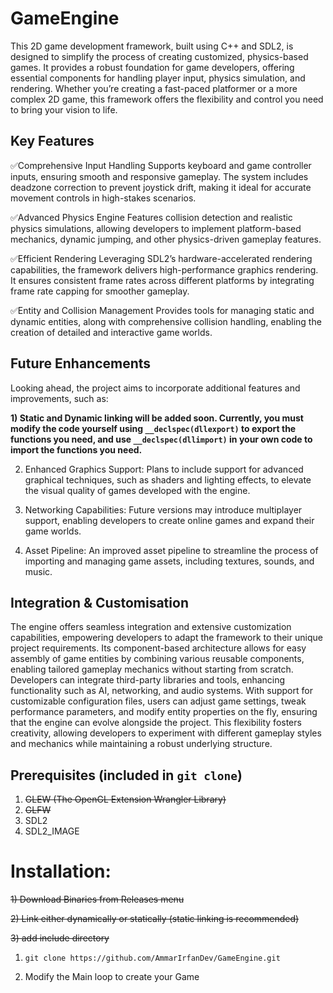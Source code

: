 # GameEngine
This 2D game development framework, built using C++ and SDL2, is designed to simplify the process of creating customized, physics-based games. It provides a robust foundation for game developers, offering essential components for handling player input, physics simulation, and rendering. Whether you’re creating a fast-paced platformer or a more complex 2D game, this framework offers the flexibility and control you need to bring your vision to life.

## Key Features

✅Comprehensive Input Handling
Supports keyboard and game controller inputs, ensuring smooth and responsive gameplay. The system includes deadzone correction to prevent joystick drift, making it ideal for accurate movement controls in high-stakes scenarios.

✅Advanced Physics Engine
Features collision detection and realistic physics simulations, allowing developers to implement platform-based mechanics, dynamic jumping, and other physics-driven gameplay features.

✅Efficient Rendering
Leveraging SDL2’s hardware-accelerated rendering capabilities, the framework delivers high-performance graphics rendering. It ensures consistent frame rates across different platforms by integrating frame rate capping for smoother gameplay.

✅Entity and Collision Management
Provides tools for managing static and dynamic entities, along with comprehensive collision handling, enabling the creation of detailed and interactive game worlds.

## Future Enhancements
Looking ahead, the project aims to incorporate additional features and improvements, such as:

**1) Static and Dynamic linking will be added soon. Currently, you must modify the code yourself using ```__declspec(dllexport)``` to export the functions you need, and use ```__declspec(dllimport)``` in your own code to import the functions you need.**

2) Enhanced Graphics Support: Plans to include support for advanced graphical techniques, such as shaders and lighting effects, to elevate the visual quality of games developed with the engine.

3) Networking Capabilities: Future versions may introduce multiplayer support, enabling developers to create online games and expand their game worlds.

4) Asset Pipeline: An improved asset pipeline to streamline the process of importing and managing game assets, including textures, sounds, and music.

## Integration & Customisation
The engine offers seamless integration and extensive customization capabilities, empowering developers to adapt the framework to their unique project requirements. Its component-based architecture allows for easy assembly of game entities by combining various reusable components, enabling tailored gameplay mechanics without starting from scratch. Developers can integrate third-party libraries and tools, enhancing functionality such as AI, networking, and audio systems. With support for customizable configuration files, users can adjust game settings, tweak performance parameters, and modify entity properties on the fly, ensuring that the engine can evolve alongside the project. This flexibility fosters creativity, allowing developers to experiment with different gameplay styles and mechanics while maintaining a robust underlying structure.

## Prerequisites (included in ```git clone```) 

1) ~~GLEW (The OpenGL Extension Wrangler Library)~~
2) ~~GLFW~~
3) SDL2
4) SDL2_IMAGE

# Installation:
~~1) Download Binaries from Releases menu~~

~~2) Link either dynamically or statically (static linking is recommended)~~

~~3) add include directory~~

1) ```git clone https://github.com/AmmarIrfanDev/GameEngine.git```

2) Modify the Main loop to create your Game
